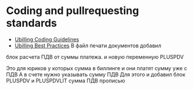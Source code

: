 Coding and pullrequesting standards
========

* [Ubilling Coding Guidelines](http://wiki.ubilling.net.ua/doku.php?id=codingguidelines)
* [Ubilling Best Practices](http://wiki.ubilling.net.ua/doku.php?id=bestpractices)
В файл печати документов добавил


блок расчета ПДВ от суммы платежа. 
и новую переменную PLUSPDV

Это для юриков у которых сумма в биллинге и они платят сумму уже с ПДВ
А в счете нужно указывать сумму ПДВ
Для этого и добавил блок PLUSPDV
и PLUSPDVLIT сумма ПДВ прописью
